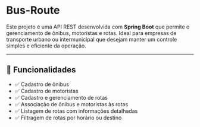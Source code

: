# Bus-Route

Este projeto é uma API REST desenvolvida com **Spring Boot** que permite o gerenciamento de ônibus, motoristas e rotas. Ideal para empresas de transporte urbano ou intermunicipal que desejam manter um controle simples e eficiente da operação.

---

## 📌 Funcionalidades

- ✅ Cadastro de ônibus
- ✅ Cadastro de motoristas
- ✅ Cadastro e gerenciamento de rotas
- ✅ Associação de ônibus e motoristas às rotas
- ✅ Listagem de rotas com informações detalhadas
- ✅ Filtragem de rotas por horário ou destino
